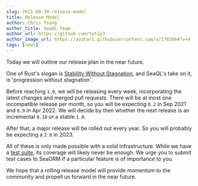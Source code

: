 ```yaml
---
slug: 2021-08-30-release-model
title: Release Model
author: Chris Tsang
author_title: SeaQL Team
author_url: https://github.com/tyt2y3
author_image_url: https://avatars.githubusercontent.com/u/1782664?v=4
tags: [news]
---
```


Today we will outline our release plan in the near future.

One of Rust's slogan is [Stability Without Stagnation](https://doc.rust-lang.org/book/appendix-07-nightly-rust.html#stability-without-stagnation), and SeaQL's take on it, is 'progression without stagnation'.

Before reaching `1.0`, we will be releasing every week, incorporating the latest changes and merged pull requests. There will be at most one incompatible release per month, so you will be expecting `0.2` in Sep 2021 and `0.9` in Apr 2022. We will decide by then whether the next release is an incremental `0.10` or a stable `1.0`.

After that, a major release will be rolled out every year. So you will probably be expecting a `2.0` in 2023.

All of these is only made possible with a solid infrastructure. While we have a [test suite](https://github.com/SeaQL/sea-orm/actions), its coverage will likely never be enough. We urge you to submit test cases to SeaORM if a particular feature is of importance to you.

We hope that a rolling release model will provide momentum to the community and propell us forward in the near future.